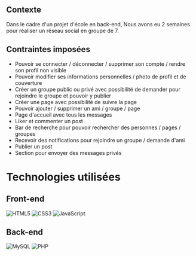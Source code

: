 <h2>Contexte</h2>

<span> Dans le cadre d'un projet d'école en back-end, Nous avons eu 2 semaines pour réaliser un réseau social en groupe de 7.</span>

<h2>Contraintes imposées</h2>

- Pouvoir se connecter / déconnecter / supprimer son compte / rendre son profil non visible
- Pouvoir modifier ses informations personnelles / photo de profil et de couverture
- Créer un groupe public ou privé avec possibilité de demander pour rejoindre le groupe et pouvoir y publier
- Créer une page avec possibilité de suivre la page
- Pouvoir ajouter / supprimer un ami / groupe / page
- Page d'accueil avec tous les messages
- Liker et commenter un post
- Bar de recherche pour pouvoir rechercher des personnes / pages / groupes
- Recevoir des notifications pour rejoindre un groupe / demande d'ami
- Publier un post
- Section pour envoyer des messages privés

<h1>Technologies utilisées</h1>

<h2>Front-end</h2>

![HTML5](https://img.shields.io/badge/html5-%23E34F26.svg?style=for-the-badge&logo=html5&logoColor=white)
![CSS3](https://img.shields.io/badge/css3-%231572B6.svg?style=for-the-badge&logo=css3&logoColor=white)
![JavaScript](https://img.shields.io/badge/javascript-%23323330.svg?style=for-the-badge&logo=javascript&logoColor=%23F7DF1E)


<h2>Back-end</h2>

![MySQL](https://img.shields.io/badge/mysql-%2300f.svg?style=for-the-badge&logo=mysql&logoColor=white)
![PHP](https://img.shields.io/badge/php-%23777BB4.svg?style=for-the-badge&logo=php&logoColor=white)
